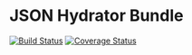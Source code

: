 # JSON Hydrator Bundle

[![Build Status](https://travis-ci.org/flecomte/json-hydrator-bundle.svg?branch=master)](https://travis-ci.org/flecomte/json-hydrator-bundle)
[![Coverage Status](https://coveralls.io/repos/github/flecomte/json-hydrator-bundle/badge.svg?branch=master)](https://coveralls.io/github/flecomte/json-hydrator-bundle?branch=master)
